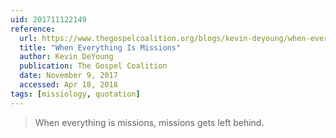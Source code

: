 ```yaml
---
uid: 201711122149
reference:
  url: https://www.thegospelcoalition.org/blogs/kevin-deyoung/when-everything-is-missions/
  title: "When Everything Is Missions"
  author: Kevin DeYoung
  publication: The Gospel Coalition
  date: November 9, 2017
  accessed: Apr 18, 2018
tags: [missiology, quotation]
---
```


> When everything is missions, missions gets left behind.
